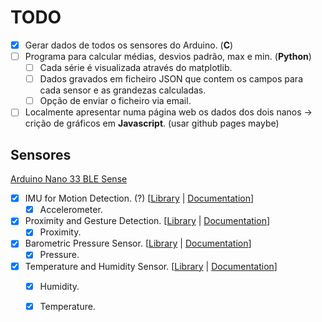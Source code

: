 # TODO  
- [x] Gerar dados de todos os sensores do Arduino. (**C**)
- [ ] Programa para calcular médias, desvios padrão, max e min. (**Python**)
    - [ ] Cada série é visualizada através do matplotlib.
    - [ ] Dados gravados em ficheiro JSON que contem os campos para cada sensor e as grandezas calculadas.
    - [ ] Opção de enviar o ficheiro via email.
- [ ] Localmente apresentar numa página web os dados dos dois nanos -> crição de gráficos em **Javascript**. (usar github pages maybe)  

## Sensores
[Arduino Nano 33 BLE Sense](https://docs.arduino.cc/hardware/nano-33-ble-sense)  

- [x] IMU for Motion Detection. (?) [[Library](https://www.arduino.cc/reference/en/libraries/arduino_lsm9ds1/) | [Documentation](https://docs.arduino.cc/tutorials/nano-33-ble-sense/imu-accelerometer)]
    - [x] Accelerometer.
- [x] Proximity and Gesture Detection. [[Library](https://www.arduino.cc/reference/en/libraries/arduino_apds9960/) | [Documentation](https://docs.arduino.cc/tutorials/nano-33-ble-sense/gesture-sensor)]
    - [x] Proximity.
- [x] Barometric Pressure Sensor. [[Library](https://www.arduino.cc/reference/en/libraries/arduino_lps22hb/) | [Documentation](https://docs.arduino.cc/tutorials/nano-33-ble-sense/barometric-sensor)]
    - [x] Pressure.
- [x] Temperature and Humidity Sensor. [[Library](https://www.arduino.cc/reference/en/libraries/arduino_hts221/) | [Documentation](https://docs.arduino.cc/tutorials/nano-33-ble-sense/humidity-and-temperature-sensor)]
    - [x] Humidity.
    - [X] Temperature.

